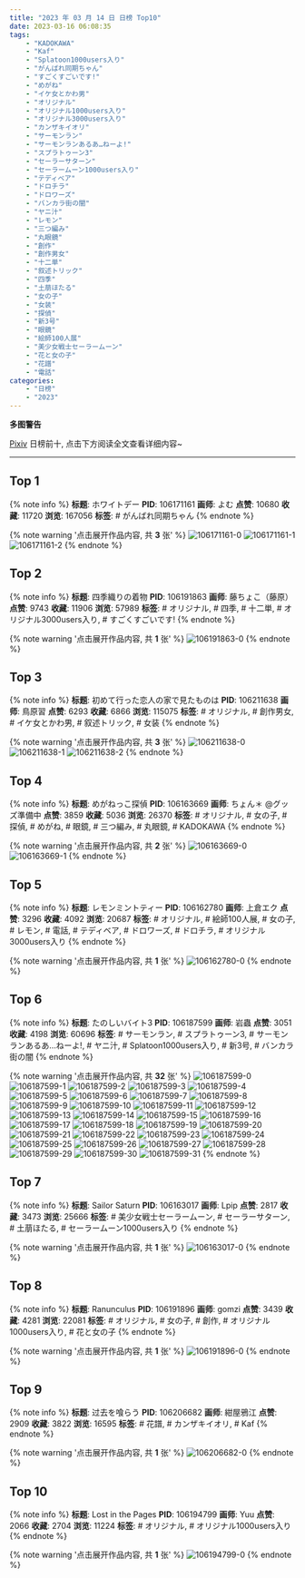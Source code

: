 ```yaml
---
title: "2023 年 03 月 14 日 日榜 Top10"
date: 2023-03-16 06:08:35
tags:
    - "KADOKAWA"
    - "Kaf"
    - "Splatoon1000users入り"
    - "がんばれ同期ちゃん"
    - "すごくすごいです!"
    - "めがね"
    - "イケ女とかわ男"
    - "オリジナル"
    - "オリジナル1000users入り"
    - "オリジナル3000users入り"
    - "カンザキイオリ"
    - "サーモンラン"
    - "サーモンランあるあ…ねーよ!"
    - "スプラトゥーン3"
    - "セーラーサターン"
    - "セーラームーン1000users入り"
    - "テディベア"
    - "ドロチラ"
    - "ドロワーズ"
    - "バンカラ街の闇"
    - "ヤニ汁"
    - "レモン"
    - "三つ編み"
    - "丸眼鏡"
    - "創作"
    - "創作男女"
    - "十二単"
    - "叙述トリック"
    - "四季"
    - "土萠ほたる"
    - "女の子"
    - "女装"
    - "探偵"
    - "新3号"
    - "眼鏡"
    - "絵師100人展"
    - "美少女戦士セーラームーン"
    - "花と女の子"
    - "花譜"
    - "電話"
categories:
    - "日榜"
    - "2023"
---
```


<i class="fa fa-triangle-exclamation"></i>**多图警告**<i class="fa fa-triangle-exclamation"></i>

[Pixiv](https://www.pixiv.net/) 日榜前十, 点击下方阅读全文查看详细内容~

<!-- more -->

---

## Top 1

{% note info %}
**标题**: ホワイトデー
**PID**: 106171161 **画师**: よむ
**点赞**: 10680 **收藏**: 11720 **浏览**: 167056
**标签**: # がんばれ同期ちゃん
{% endnote %}

{% note warning '点击展开作品内容, 共 **3** 张' %}
![106171161-0](https://i.pixiv.re/img-original/img/2023/03/13/08/04/17/106171161_p0.png)
![106171161-1](https://i.pixiv.re/img-original/img/2023/03/13/08/04/17/106171161_p1.png)
![106171161-2](https://i.pixiv.re/img-original/img/2023/03/13/08/04/17/106171161_p2.png)
{% endnote %}

## Top 2

{% note info %}
**标题**: 四季織りの着物
**PID**: 106191863 **画师**: 藤ちょこ（藤原）
**点赞**: 9743 **收藏**: 11906 **浏览**: 57989
**标签**: # オリジナル, # 四季, # 十二単, # オリジナル3000users入り, # すごくすごいです!
{% endnote %}

{% note warning '点击展开作品内容, 共 **1** 张' %}
![106191863-0](https://i.pixiv.re/img-original/img/2023/03/14/00/00/39/106191863_p0.png)
{% endnote %}

## Top 3

{% note info %}
**标题**: 初めて行った恋人の家で見たものは
**PID**: 106211638 **画师**: 鳥原習
**点赞**: 6293 **收藏**: 6866 **浏览**: 115075
**标签**: # オリジナル, # 創作男女, # イケ女とかわ男, # 叙述トリック, # 女装
{% endnote %}

{% note warning '点击展开作品内容, 共 **3** 张' %}
![106211638-0](https://i.pixiv.re/img-original/img/2023/03/14/19/10/52/106211638_p0.jpg)
![106211638-1](https://i.pixiv.re/img-original/img/2023/03/14/19/10/52/106211638_p1.jpg)
![106211638-2](https://i.pixiv.re/img-original/img/2023/03/14/19/10/52/106211638_p2.jpg)
{% endnote %}

## Top 4

{% note info %}
**标题**: めがねっこ探偵
**PID**: 106163669 **画师**: ちょん＊ @グッズ準備中
**点赞**: 3859 **收藏**: 5036 **浏览**: 26370
**标签**: # オリジナル, # 女の子, # 探偵, # めがね, # 眼鏡, # 三つ編み, # 丸眼鏡, # KADOKAWA
{% endnote %}

{% note warning '点击展开作品内容, 共 **2** 张' %}
![106163669-0](https://i.pixiv.re/img-original/img/2023/03/13/00/18/30/106163669_p0.png)
![106163669-1](https://i.pixiv.re/img-original/img/2023/03/13/00/18/30/106163669_p1.png)
{% endnote %}

## Top 5

{% note info %}
**标题**: レモンミントティー
**PID**: 106162780 **画师**: 上倉エク
**点赞**: 3296 **收藏**: 4092 **浏览**: 20687
**标签**: # オリジナル, # 絵師100人展, # 女の子, # レモン, # 電話, # テディベア, # ドロワーズ, # ドロチラ, # オリジナル3000users入り
{% endnote %}

{% note warning '点击展开作品内容, 共 **1** 张' %}
![106162780-0](https://i.pixiv.re/img-original/img/2023/03/16/06/54/27/106162780_p0.jpg)
{% endnote %}

## Top 6

{% note info %}
**标题**: たのしいバイト3
**PID**: 106187599 **画师**: 岩蟲
**点赞**: 3051 **收藏**: 4198 **浏览**: 60696
**标签**: # サーモンラン, # スプラトゥーン3, # サーモンランあるあ…ねーよ!, # ヤニ汁, # Splatoon1000users入り, # 新3号, # バンカラ街の闇
{% endnote %}

{% note warning '点击展开作品内容, 共 **32** 张' %}
![106187599-0](https://i.pixiv.re/img-original/img/2023/03/13/22/04/44/106187599_p0.jpg)
![106187599-1](https://i.pixiv.re/img-original/img/2023/03/13/22/04/44/106187599_p1.jpg)
![106187599-2](https://i.pixiv.re/img-original/img/2023/03/13/22/04/44/106187599_p2.jpg)
![106187599-3](https://i.pixiv.re/img-original/img/2023/03/13/22/04/44/106187599_p3.jpg)
![106187599-4](https://i.pixiv.re/img-original/img/2023/03/13/22/04/44/106187599_p4.jpg)
![106187599-5](https://i.pixiv.re/img-original/img/2023/03/13/22/04/44/106187599_p5.jpg)
![106187599-6](https://i.pixiv.re/img-original/img/2023/03/13/22/04/44/106187599_p6.jpg)
![106187599-7](https://i.pixiv.re/img-original/img/2023/03/13/22/04/44/106187599_p7.jpg)
![106187599-8](https://i.pixiv.re/img-original/img/2023/03/13/22/04/44/106187599_p8.jpg)
![106187599-9](https://i.pixiv.re/img-original/img/2023/03/13/22/04/44/106187599_p9.jpg)
![106187599-10](https://i.pixiv.re/img-original/img/2023/03/13/22/04/44/106187599_p10.jpg)
![106187599-11](https://i.pixiv.re/img-original/img/2023/03/13/22/04/44/106187599_p11.jpg)
![106187599-12](https://i.pixiv.re/img-original/img/2023/03/13/22/04/44/106187599_p12.jpg)
![106187599-13](https://i.pixiv.re/img-original/img/2023/03/13/22/04/44/106187599_p13.jpg)
![106187599-14](https://i.pixiv.re/img-original/img/2023/03/13/22/04/44/106187599_p14.jpg)
![106187599-15](https://i.pixiv.re/img-original/img/2023/03/13/22/04/44/106187599_p15.jpg)
![106187599-16](https://i.pixiv.re/img-original/img/2023/03/13/22/04/44/106187599_p16.jpg)
![106187599-17](https://i.pixiv.re/img-original/img/2023/03/13/22/04/44/106187599_p17.jpg)
![106187599-18](https://i.pixiv.re/img-original/img/2023/03/13/22/04/44/106187599_p18.jpg)
![106187599-19](https://i.pixiv.re/img-original/img/2023/03/13/22/04/44/106187599_p19.jpg)
![106187599-20](https://i.pixiv.re/img-original/img/2023/03/13/22/04/44/106187599_p20.jpg)
![106187599-21](https://i.pixiv.re/img-original/img/2023/03/13/22/04/44/106187599_p21.jpg)
![106187599-22](https://i.pixiv.re/img-original/img/2023/03/13/22/04/44/106187599_p22.jpg)
![106187599-23](https://i.pixiv.re/img-original/img/2023/03/13/22/04/44/106187599_p23.jpg)
![106187599-24](https://i.pixiv.re/img-original/img/2023/03/13/22/04/44/106187599_p24.jpg)
![106187599-25](https://i.pixiv.re/img-original/img/2023/03/13/22/04/44/106187599_p25.jpg)
![106187599-26](https://i.pixiv.re/img-original/img/2023/03/13/22/04/44/106187599_p26.jpg)
![106187599-27](https://i.pixiv.re/img-original/img/2023/03/13/22/04/44/106187599_p27.jpg)
![106187599-28](https://i.pixiv.re/img-original/img/2023/03/13/22/04/44/106187599_p28.jpg)
![106187599-29](https://i.pixiv.re/img-original/img/2023/03/13/22/04/44/106187599_p29.jpg)
![106187599-30](https://i.pixiv.re/img-original/img/2023/03/13/22/04/44/106187599_p30.jpg)
![106187599-31](https://i.pixiv.re/img-original/img/2023/03/13/22/04/44/106187599_p31.jpg)
{% endnote %}

## Top 7

{% note info %}
**标题**: Sailor Saturn
**PID**: 106163017 **画师**: Lpip
**点赞**: 2817 **收藏**: 3473 **浏览**: 25666
**标签**: # 美少女戦士セーラームーン, # セーラーサターン, # 土萠ほたる, # セーラームーン1000users入り
{% endnote %}

{% note warning '点击展开作品内容, 共 **1** 张' %}
![106163017-0](https://i.pixiv.re/img-original/img/2023/03/13/00/01/32/106163017_p0.png)
{% endnote %}

## Top 8

{% note info %}
**标题**: Ranunculus
**PID**: 106191896 **画师**: gomzi
**点赞**: 3439 **收藏**: 4281 **浏览**: 22081
**标签**: # オリジナル, # 女の子, # 創作, # オリジナル1000users入り, # 花と女の子
{% endnote %}

{% note warning '点击展开作品内容, 共 **1** 张' %}
![106191896-0](https://i.pixiv.re/img-original/img/2023/03/14/00/00/50/106191896_p0.jpg)
{% endnote %}

## Top 9

{% note info %}
**标题**: 过去を喰らう
**PID**: 106206682 **画师**: 紺屋鴉江
**点赞**: 2909 **收藏**: 3822 **浏览**: 16595
**标签**: # 花譜, # カンザキイオリ, # Kaf
{% endnote %}

{% note warning '点击展开作品内容, 共 **1** 张' %}
![106206682-0](https://i.pixiv.re/img-original/img/2023/03/14/15/13/44/106206682_p0.jpg)
{% endnote %}

## Top 10

{% note info %}
**标题**: Lost in the Pages
**PID**: 106194799 **画师**: Yuu
**点赞**: 2066 **收藏**: 2704 **浏览**: 11224
**标签**: # オリジナル, # オリジナル1000users入り
{% endnote %}

{% note warning '点击展开作品内容, 共 **1** 张' %}
![106194799-0](https://i.pixiv.re/img-original/img/2023/03/14/01/22/30/106194799_p0.jpg)
{% endnote %}
